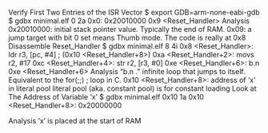 Verify First Two Entries of the ISR Vector
$ export GDB=arm-none-eabi-gdb
$ gdbx minimal.elf 0 2a
0x0:	0x20010000	0x9 <Reset_Handler>
Analysis
0x20010000: initial stack pointer value. Typically the end of RAM.
0x09: a jump target with bit 0 set means Thumb mode. The code is really at 0x8
Disassemble Reset_Handler
$ gdbx minimal.elf 8 4i
   0x8 <Reset_Handler>:	ldr	r3, [pc, #4]	; (0x10 <Reset_Handler+8>)
   0xa <Reset_Handler+2>:	movs	r2, #17
   0xc <Reset_Handler+4>:	str	r2, [r3, #0]
   0xe <Reset_Handler+6>:	b.n	0xe <Reset_Handler+6>
Analysis
“b.n .”  infinite loop that jumps to itself. Equivalent to the for(;;) ; loop in C.
0x10 <Reset_Handler+8>: address of ‘x’ in literal pool
literal pool (aka. constant pool) is for constant loading
Look at The Address of Variable ‘x’
$ gdbx minimal.elf 0x10 1a
0x10 <Reset_Handler+8>:	0x20000000 <x>

Analysis
‘x’ is placed at the start of RAM
